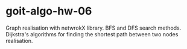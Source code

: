 # goit-algo-hw-06
Graph realisation with netwrokX library. BFS and DFS search methods. Dijkstra's algorithms for finding the shortest path between two nodes realisation.
